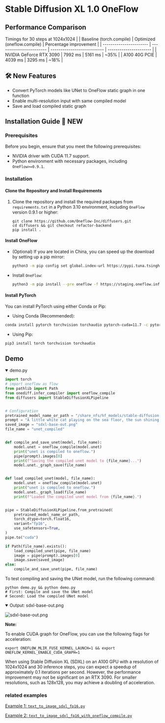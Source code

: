 # Stable Diffusion XL 1.0 OneFlow

## Performance Comparison
Timings for 30 steps at 1024x1024
|                         | Baseline (torch.compile) | Optimized (oneflow.compile) | Percentage improvement |
| ----------------------- | ------------------------ | --------------------------- | ---------------------- |
| NVIDIA GeForce RTX 3090 | 7992 ms                  | 5161 ms                     | ~35%                   |
| A100 40G PCIE           | 4039 ms                  | 3295 ms                     | ~18%                   |

## 🛠️ New Features 

- Convert PyTorch models like UNet to OneFlow static graph in one function
- Enable multi-resolution input with same compiled model 
- Save and load compiled static graph
  
## Installation Guide 🚀 NEW 

### Prerequisites

Before you begin, ensure that you meet the following prerequisites:

- NVIDIA driver with CUDA 11.7 support.
- Python environment with necessary packages, including `OneFlow>=0.9.1`.

### Installation

#### Clone the Repository and Install Requirements

1. Clone the repository and install the required packages from `requirements.txt` in a Python 3.10 environment, including `OneFlow` version 0.9.1 or higher:

    ```shell
    git clone https://github.com/Oneflow-Inc/diffusers.git
    cd diffusers && git checkout refactor-backend
    pip install .
    ```

#### Install OneFlow

- (Optional) If you are located in China, you can speed up the download by setting up a pip mirror:

    ```bash
    python3 -m pip config set global.index-url https://pypi.tuna.tsinghua.edu.cn/simple
    ```

- Install `OneFlow`:

    ```bash
    python3 -m pip install --pre oneflow -f https://staging.oneflow.info/branch/master/cu117
    ```

#### Install PyTorch

You can install PyTorch using either Conda or Pip:

- Using Conda (Recommended):

```bash
conda install pytorch torchvision torchaudio pytorch-cuda=11.7 -c pytorch -c nvidia
```


- Using Pip:
```bash 
pip3 install torch torchvision torchaudio
```




## Demo

<details open>
<summary> demo.py </summary>

```python
import torch
# import oneflow as flow
from pathlib import Path
from onediff.infer_compiler import oneflow_compile
from diffusers import StableDiffusionXLPipeline


# Configuration
pretrained_model_name_or_path = "/share_nfs/hf_models/stable-diffusion-xl-base-1.0" # Please replace with your model path
prompt = "A little white cat playing on the sea floor, the sun shining in, swimming some beautiful Colorful goldfish, bubbles，by Yang J, pixiv contest winner, furry art, falling star on the background, bubbly underwater scenery, the cutest kitten ever, beautiful avatar pictures"
saved_image = "sdxl-base-out.png"
file_name = "unet_compiled"


def compile_and_save_unet(model, file_name):
    model.unet = oneflow_compile(model.unet)
    print("unet is compiled to oneflow.")
    pipe(prompt).images[0]
    print(f"Saving the compiled unet model to {file_name}...")
    model.unet._graph_save(file_name)


def load_compiled_unet(model, file_name):
    model.unet = oneflow_compile(model.unet)
    print("unet is compiled to oneflow.")
    model.unet._graph_load(file_name)
    print(f"Loaded the compiled unet model from {file_name}.")


pipe = StableDiffusionXLPipeline.from_pretrained(
    pretrained_model_name_or_path,
    torch_dtype=torch.float16,
    variant="fp16",
    use_safetensors=True,
)
pipe.to("cuda")

if Path(file_name).exists():
    load_compiled_unet(pipe, file_name)
    image = pipe(prompt).images[0]
    image.save(saved_image)
else:
    compile_and_save_unet(pipe, file_name)

```
</details>

 
To test compiling and saving the UNet model, run the following command:

```shell 
python demo.py && python demo.py 
# First: Compile and save the UNet model
# Second: Load the compiled UNet model
```


<details open>
<summary> Output: sdxl-base-out.png </summary>

![sdxl-base-out.png](https://github.com/Oneflow-Inc/OneTeam/assets/109639975/a9f7bfe8-0f84-43ea-855b-efb4e0fde96f)
</details>



**Note:**

To enable CUDA graph for OneFlow, you can use the following flags for acceleration:

```shell
export ONEFLOW_MLIR_FUSE_KERNEL_LAUNCH=1 && export ONEFLOW_KERNEL_ENABLE_CUDA_GRAPH=1
```
When using Stable Diffusion XL (SDXL) on an A100 GPU with a resolution of 1024x1024 and 30 inference steps, you can expect a speedup of approximately 0.1 iterations per second. However, the performance improvement may not be significant on an RTX 3090. For smaller resolutions, such as 128x128, you may achieve a doubling of acceleration.

### related examples

<a href="https://github.com/Oneflow-Inc/diffusers/blob/refactor-backend/examples/text_to_image_sdxl_fp16.py" target="_new">Example 1: <code>text_to_image_sdxl_fp16.py</code></a>

<a href="https://github.com/Oneflow-Inc/diffusers/blob/refactor-backend/examples/text_to_image_sdxl_fp16_with_oneflow_compile.py" target="_new">Example 2: <code>text_to_image_sdxl_fp16_with_oneflow_compile.py</code></a>




